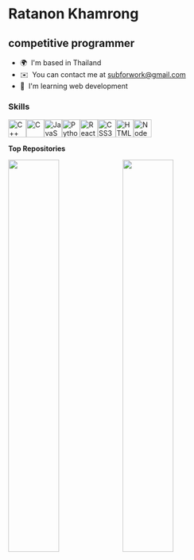 Ratanon Khamrong
=================================

competitive programmer
----------------------

*   🌍  I'm based in Thailand
*   ✉️  You can contact me at [subforwork@gmail.com](mailto:subforwork@gmail.com)
*   🧠  I'm learning web development
### Skills 
<p align="left">
<a href="https://docs.microsoft.com/en-us/cpp/?view=msvc-170" target="_blank" rel="noreferrer"><img src="https://raw.githubusercontent.com/danielcranney/readme-generator/main/public/icons/skills/cplusplus-colored.svg" width="36" height="36" alt="C++" /></a><a href="https://docs.microsoft.com/en-us/cpp/?view=msvc-170" target="_blank" rel="noreferrer"><img src="https://raw.githubusercontent.com/danielcranney/readme-generator/main/public/icons/skills/c-colored.svg" width="36" height="36" alt="C" /></a><a href="https://developer.mozilla.org/en-US/docs/Web/JavaScript" target="_blank" rel="noreferrer"><img src="https://raw.githubusercontent.com/danielcranney/readme-generator/main/public/icons/skills/javascript-colored.svg" width="36" height="36" alt="JavaScript" /></a><a href="https://www.python.org/" target="_blank" rel="noreferrer"><img src="https://raw.githubusercontent.com/danielcranney/readme-generator/main/public/icons/skills/python-colored.svg" width="36" height="36" alt="Python" /></a><a href="https://reactjs.org/" target="_blank" rel="noreferrer"><img src="https://raw.githubusercontent.com/danielcranney/readme-generator/main/public/icons/skills/react-colored.svg" width="36" height="36" alt="React" /></a><a href="https://www.w3.org/TR/CSS/#css" target="_blank" rel="noreferrer"><img src="https://raw.githubusercontent.com/danielcranney/readme-generator/main/public/icons/skills/css3-colored.svg" width="36" height="36" alt="CSS3" /></a><a href="https://developer.mozilla.org/en-US/docs/Glossary/HTML5" target="_blank" rel="noreferrer"><img src="https://raw.githubusercontent.com/danielcranney/readme-generator/main/public/icons/skills/html5-colored.svg" width="36" height="36" alt="HTML5" /></a><a href="https://nodejs.org/en/" target="_blank" rel="noreferrer"><img src="https://raw.githubusercontent.com/danielcranney/readme-generator/main/public/icons/skills/nodejs-colored.svg" width="36" height="36" alt="NodeJS" /></a>
                    </p>

<b>Top Repositories</b>

<div width="100%" align="center"><a href="https://github.com/Naxocist/submission" align="left"><img align="left" width="45%" src="https://github-readme-stats.vercel.app/api/pin/?username=Naxocist&repo=submission&title_color=ffffff&text_color=ffffff&icon_color=ef4444&bg_color=000000&hide_border=true&locale=en" /></a></div>
<div width="100%" align="center"><a href="https://github.com/Naxocist/MAL_data_scraping" align="left"><img align="left" width="45%" src="https://github-readme-stats.vercel.app/api/pin/?username=Naxocist&repo=MAL_data_scraping&title_color=ffffff&text_color=ffffff&icon_color=ef4444&bg_color=000000&hide_border=true&locale=en" /></a></div>
